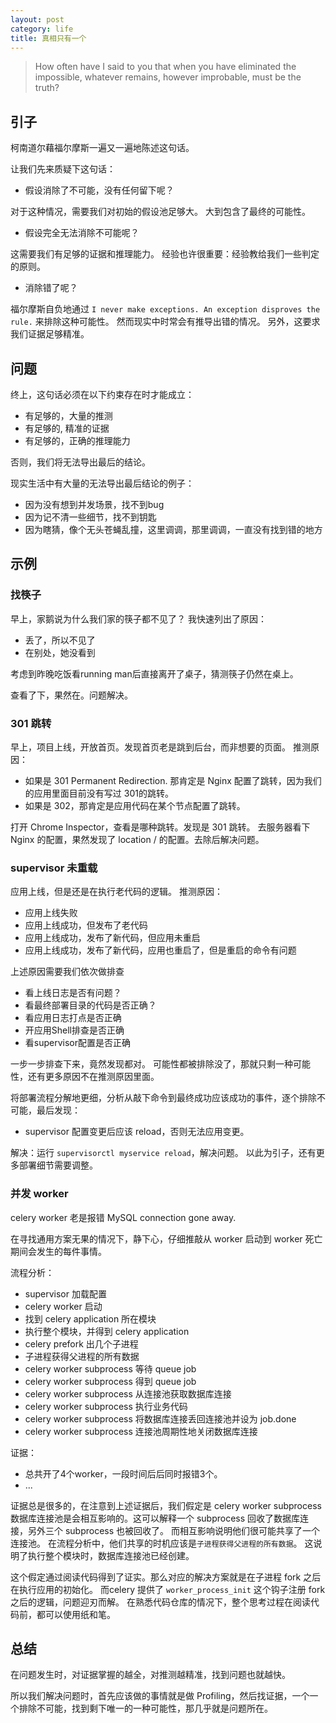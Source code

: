 ```yaml
---
layout: post
category: life
title: 真相只有一个
---
```


> How often have I said to you that when you have eliminated the impossible, whatever remains, however improbable, must be the truth?

## 引子

柯南道尔藉福尔摩斯一遍又一遍地陈述这句话。

让我们先来质疑下这句话：

- 假设消除了不可能，没有任何留下呢？

对于这种情况，需要我们对初始的假设池足够大。
大到包含了最终的可能性。

- 假设完全无法消除不可能呢？

这需要我们有足够的证据和推理能力。
经验也许很重要：经验教给我们一些判定的原则。

- 消除错了呢？

福尔摩斯自负地通过 `I never make exceptions. An exception disproves the rule.` 来排除这种可能性。
然而现实中时常会有推导出错的情况。
另外，这要求我们证据足够精准。

## 问题

终上，这句话必须在以下约束存在时才能成立：

- 有足够的，大量的推测
- 有足够的, 精准的证据
- 有足够的，正确的推理能力

否则，我们将无法导出最后的结论。

现实生活中有大量的无法导出最后结论的例子：

- 因为没有想到并发场景，找不到bug
- 因为记不清一些细节，找不到钥匙
- 因为瞎猜，像个无头苍蝇乱撞，这里调调，那里调调，一直没有找到错的地方

## 示例

### 找筷子

早上，家鹅说为什么我们家的筷子都不见了？
我快速列出了原因：

- 丢了，所以不见了
- 在别处，她没看到

考虑到昨晚吃饭看running man后直接离开了桌子，猜测筷子仍然在桌上。

查看了下，果然在。问题解决。

### 301 跳转

早上，项目上线，开放首页。发现首页老是跳到后台，而非想要的页面。
推测原因：

- 如果是 301 Permanent Redirection. 那肯定是 Nginx 配置了跳转，因为我们的应用里面目前没有写过 301的跳转。
- 如果是 302，那肯定是应用代码在某个节点配置了跳转。

打开 Chrome Inspector，查看是哪种跳转。发现是 301 跳转。
去服务器看下 Nginx 的配置，果然发现了 location / 的配置。去除后解决问题。

### supervisor 未重载

应用上线，但是还是在执行老代码的逻辑。
推测原因：

- 应用上线失败
- 应用上线成功，但发布了老代码
- 应用上线成功，发布了新代码，但应用未重启
- 应用上线成功，发布了新代码，应用也重启了，但是重启的命令有问题

上述原因需要我们依次做排查

- 看上线日志是否有问题？
- 看最终部署目录的代码是否正确？
- 看应用日志打点是否正确
- 开应用Shell排查是否正确
- 看supervisor配置是否正确

一步一步排查下来，竟然发现都对。
可能性都被排除没了，那就只剩一种可能性，还有更多原因不在推测原因里面。

将部署流程分解地更细，分析从敲下命令到最终成功应该成功的事件，逐个排除不可能，最后发现：

- supervisor 配置变更后应该 reload，否则无法应用变更。

解决：运行 `supervisorctl myservice reload`，解决问题。
以此为引子，还有更多部署细节需要调整。

### 并发 worker

celery worker 老是报错 MySQL connection gone away.

在寻找通用方案无果的情况下，静下心，仔细推敲从 worker 启动到 worker 死亡期间会发生的每件事情。

流程分析：

- supervisor 加载配置
- celery worker 启动
- 找到 celery application 所在模块
- 执行整个模块，并得到 celery application
- celery prefork 出几个子进程
- 子进程获得父进程的所有数据
- celery worker subprocess 等待 queue job
- celery worker subprocess 得到 queue job
- celery worker subprocess 从连接池获取数据库连接
- celery worker subprocess 执行业务代码
- celery worker subprocess 将数据库连接丢回连接池并设为 job.done
- celery worker subprocess 连接池周期性地关闭数据库连接

证据：

- 总共开了4个worker，一段时间后后同时报错3个。
- ...

证据总是很多的，在注意到上述证据后，我们假定是 celery worker subprocess 数据库连接池是会相互影响的。这可以解释一个 subprocess 回收了数据库连接，另外三个 subprocess 也被回收了。
而相互影响说明他们很可能共享了一个连接池。
在流程分析中，他们共享的时机应该是`子进程获得父进程的所有数据`。
这说明了执行整个模块时，数据库连接池已经创建。

这个假定通过阅读代码得到了证实。那么对应的解决方案就是在子进程 fork 之后在执行应用的初始化。
而celery 提供了 `worker_process_init` 这个钩子注册 fork 之后的逻辑，问题迎刃而解。
在熟悉代码仓库的情况下，整个思考过程在阅读代码前，都可以使用纸和笔。

## 总结

在问题发生时，对证据掌握的越全，对推测越精准，找到问题也就越快。

所以我们解决问题时，首先应该做的事情就是做 Profiling，然后找证据，一个一个排除不可能，找到剩下唯一的一种可能性，那几乎就是问题所在。


